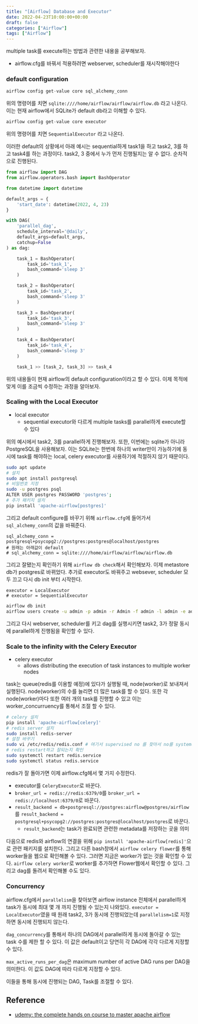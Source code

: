 ```yaml
---
title: "[Airflow] Database and Executor"
date: 2022-04-23T10:00:00+00:00
draft: false
categories: ["Airflow"]
tags: ["Airflow"]
---
```


multiple task를 execute하는 방법과 관련한 내용을 공부해보자.

<!--more-->
- airflow.cfg를 바꿔서 적용하려면 webserver, scheduler를 재시작해야한다

### default configuration
```python
airflow config get-value core sql_alchemy_conn
```
위의 명령어를 치면 `sqlite:////home/airflow/airflow/airflow.db` 라고 나온다. 이는 현재 airflow에서 SQLite가 default db라고 이해할 수 있다.

```python
airflow config get-value core executor
```
위의 명령어를 치면 `SequentialExecutor` 라고 나온다.

이러한 default의 상황에서 아래 예시는 sequential하게 task1을 하고 task2, 3를 하고 task4를 하는 과정이다. task2, 3 중에서 누가 먼저 진행될지는 알 수 없다. 순차적으로 진행된다.

```python
from airflow import DAG
from airflow.operators.bash import BashOperator

from datetime import datetime

default_args = {
    'start_date': datetime(2022, 4, 23)
}

with DAG(
    'parallel_dag',
    schedule_interval='@daily',
    default_args=default_args,
    catchup=False
) as dag:

    task_1 = BashOperator(
        task_id='task_1',
        bash_command='sleep 3'
    )

    task_2 = BashOperator(
        task_id='task_2',
        bash_command='sleep 3'
    )

    task_3 = BashOperator(
        task_id='task_3',
        bash_command='sleep 3'
    )

    task_4 = BashOperator(
        task_id='task_4',
        bash_command='sleep 3'
    )

    task_1 >> [task_2, task_3] >> task_4
```

위의 내용들이 현재 airflow의 default configuration이라고 할 수 있다. 이제 목적에 맞게 이를 조금씩 수정하는 과정을 알아보자.

### Scaling with the Local Executor
- local executor
  - sequential executor와 다르게 multiple tasks를 parallel하게 execute할 수 있다

위의 예시에서 task2, 3를 parallel하게 진행해보자. 또한, 이번에는 sqlite가 아니라 PostgreSQL을 사용해보자. 이는 SQLite는 한번에 하나의 writer만이 가능하기에 동시에 task를 해야하는 local, celery executor를 사용하기에 적절하지 않기 때문이다.

```bash
sudo apt update
# 설치
sudo apt install postgresql
# 비밀번호 지정
sudo -u postgres psql
ALTER USER postgres PASSWORD 'postgres';
# 추가 패키지 설치
pip install 'apache-airflow[postgres]'
```

그리고 default configure를 바꾸기 위해 `airflow.cfg`에 들어가서 `sql_alchemy_conn`의 값을 바꿔준다.

```
sql_alchemy_conn = postgresql+psycopg2://postgres:postgres@localhost/postgres
# 원래는 아래값이 default
# sql_alchemy_conn = sqlite:////home/airflow/airflow/airflow.db
```

그리고 잘됐는지 확인하기 위해 `airflow db check`해서 확인해보자. 이제 metastore db가 postgres로 바뀌었다. 추가로 executor도 바꿔주고 websever, scheduler 모두 끄고 다시 db init 부터 시작한다.

```
executor = LocalExecutor
# executor = SequentialExecutor
```

```bash
airflow db init
airflow users create -u admin -p admin -r Admin -f admin -l admin -e admin@airflow.com
```

그리고 다시 webserver, scheduler를 키고 dag를 실행시키면 task2, 3가 정말 동시에 parallel하게 진행됨을 확인할 수 있다.

### Scale to the infinity with the Celery Executor
- celery executor
  - allows distributing the execution of task instances to multiple worker nodes

task는 queue(redis를 이용할 예정)에 있다가 실행될 때, node(worker)로 보내져서 실행된다. node(worker)의 수를 늘리면 더 많은 task를 할 수 있다. 또한 각 node(worker)마다 또한 여러 개의 task를 진행할 수 있고 이는 worker_concurruency를 통해서 조절 할 수 있다.

```bash
# celery 설치
pip install 'apache-airflow[celery]'
# redis server 설치
sudo install redis-server
# 설정 바꾸기
sudo vi /etc/redis/redis.conf # 여기서 supervised no 를 찾아서 no를 systemd로 바꾼다
# redis restart하고 잘되는지 확인
sudo systemctl restart redis.service
sudo systemctl status redis.service
```

redis가 잘 돌아가면 이제 airflow.cfg헤서 몇 가지 수정한다.
- executor를 `CeleryExecutor`로 바꾼다.
- `broker_url = redis://redis:6379/0`를 `broker_url = redis://localhost:6379/0`로 바꾼다.
- `result_backend = db+postgresql://postgres:airflow@postgres/airflow`를 `result_backend = postgresql+psycopg2://postgres:postgres@localhost/postgres`로 바꾼다.
  - `result_backend`는 task가 완료되면 관련한 metadata를 저장하는 곳을 의미

다음으로 redis와 airflow의 연결을 위해 `pip install 'apache-airflow[redis]'`으로 관련 패키지를 설치한다. 그리고 다른 bash창에서 `airflow celery flower`를 통해 worker들을 웹으로 확인해볼 수 있다. 그러면 지금은 worker가 없는 것을 확인할 수 있다. `airflow celery worker`로 worker를 추가하면 Flower웹에서 확인할 수 있다. 그리고 dag를 돌려서 확인해볼 수도 있다.

### Concurrency
airflow.cfg에서 `parallelism`을 찾아보면 airflow instance 전체에서 parallel하게 task가 동시에 최대 몇 개 까지 진행될 수 있는지 나와있다. `executor = LocalExecutor`였을 때 원래 task2, 3가 동시에 진행되었는데 `parallelism=1`로 지정하면 동시에 진행되지 않는다. 

`dag_concurrency`를 통해서 하나의 DAG에서 parallel하게 동시에 돌아갈 수 있는 task 수를 제한 할 수 있다. 이 값은 default이고 당연히 각 DAG에 각각 다르게 지정할 수 있다.

`max_active_runs_per_dag`은 maximum number of active DAG runs per DAG을 의미한다. 이 값도 DAG에 따라 다르게 지정할 수 있다.

이들을 통해 동시에 진행되는 DAG, Task를 조절할 수 있다.

## Reference
- [udemy: the complete hands on course to master apache airflow](https://www.udemy.com/course/the-complete-hands-on-course-to-master-apache-airflow)